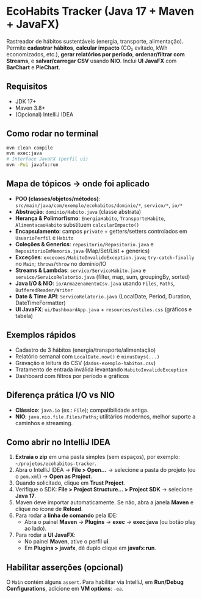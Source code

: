 # EcoHabits Tracker (Java 17 + Maven + JavaFX)
Rastreador de hábitos sustentáveis (energia, transporte, alimentação). Permite **cadastrar hábitos**, **calcular impacto** (CO₂ evitado, kWh economizados, etc.), **gerar relatórios por período**, **ordenar/filtrar com Streams**, e **salvar/carregar CSV** usando **NIO**. Inclui **UI JavaFX** com **BarChart** e **PieChart**.

## Requisitos
- JDK 17+
- Maven 3.8+
- (Opcional) IntelliJ IDEA

## Como rodar no terminal
```bash
mvn clean compile
mvn exec:java
# Interface JavaFX (perfil ui)
mvn -Pui javafx:run
```

## Mapa de tópicos → onde foi aplicado
- **POO (classes/objetos/métodos)**: `src/main/java/com/exemplo/ecohabitos/dominio/*`, `servico/*`, `io/*`
- **Abstração**: `dominio/Habito.java` (classe abstrata)
- **Herança & Polimorfismo**: `EnergiaHabito`, `TransporteHabito`, `AlimentacaoHabito` substituem `calcularImpacto()`
- **Encapsulamento**: campos `private` + getters/setters controlados em `UsuarioPerfil` e `Habito`
- **Coleções & Generics**: `repositorio/Repositorio.java` e `RepositorioEmMemoria.java` (Map/Set/List + generics)
- **Exceções**: `excecoes/HabitoInvalidoException.java`; `try-catch-finally` no `Main`; `throws`/`throw` no domínio/IO
- **Streams & Lambdas**: `servico/ServicoHabito.java` e `servico/ServicoRelatorio.java` (filter, map, sum, groupingBy, sorted)
- **Java I/O & NIO**: `io/ArmazenamentoCsv.java` usando `Files`, `Paths`, `BufferedReader/Writer`
- **Date & Time API**: `ServicoRelatorio.java` (LocalDate, Period, Duration, DateTimeFormatter)
- **UI JavaFX**: `ui/DashboardApp.java` + `resources/estilos.css` (gráficos e tabela)

## Exemplos rápidos
- Cadastro de 3 hábitos (energia/transporte/alimentação)
- Relatório semanal com `LocalDate.now()` e `minusDays(...)`
- Gravação e leitura do CSV (`dados-exemplo-habitos.csv`)
- Tratamento de entrada inválida levantando `HabitoInvalidoException`
- Dashboard com filtros por período e gráficos

## Diferença prática I/O vs NIO
- **Clássico**: `java.io` (ex.: `File`); compatibilidade antiga.
- **NIO**: `java.nio.file.Files/Paths`; utilitários modernos, melhor suporte a caminhos e streaming.

## Como abrir no IntelliJ IDEA
1. **Extraia o zip** em uma pasta simples (sem espaços), por exemplo: `~/projetos/ecohabitos-tracker`.
2. Abra o IntelliJ IDEA → **File > Open...** → selecione a pasta do projeto (ou o `pom.xml`) → **Open as Project**.
3. Quando solicitado, clique em **Trust Project**.
4. Verifique o SDK: **File > Project Structure... > Project SDK** → selecione **Java 17**.
5. Maven deve importar automaticamente. Se não, abra a janela **Maven** e clique no ícone de **Reload**.
6. Para rodar a **linha de comando** pela IDE:
   - Abra o painel **Maven** → **Plugins** → **exec** → **exec:java** (ou botão play ao lado).
7. Para rodar a **UI JavaFX**:
   - No painel **Maven**, ative o perfil **ui**.
   - Em **Plugins > javafx**, dê duplo clique em **javafx:run**.

## Habilitar asserções (opcional)
O `Main` contém alguns `assert`. Para habilitar via IntelliJ, em **Run/Debug Configurations**, adicione em **VM options**: `-ea`.
